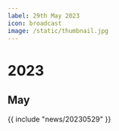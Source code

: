 ```yaml
---
label: 29th May 2023
icon: broadcast
image: /static/thumbnail.jpg
---
```


# 2023
## May

{{ include "news/20230529" }}